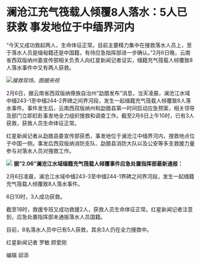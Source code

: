 # 澜沧江充气筏载人倾覆8人落水：5人已获救 事发地位于中缅界河内

“今天又成功救起两人，生命体征正常。目前主要精力集中在搜救落水人员上，至于落水人员是缅甸籍还是中国籍，有待应急指挥部进一步确认。”2月6日晚，云南省西双版纳州委宣传部相关负责人向红星新闻记者证实，缅籍充气筏载人倾覆致8人落水事件中又有两人获救。

![](https://inews.gtimg.com/newsapp_bt/0/15648133515/1000)_搜救现场。图据央视_

2月6日，据云南省西双版纳傣族自治州“勐腊发布”消息，当天凌晨，澜沧江水域中缅243-1至中缅244-2界碑之间界河段，发生一起缅籍充气筏载人倾覆致8人落水事件。事件发生后，云南西双版纳州和勐腊县第一时间启动应急预案，相关领导及部门立即赶赴事发地全力组织搜救和调查工作。截至2月6日上午10时，已有3人获救，获救人员生命体征正常。

红星新闻记者从勐腊县委宣传部获悉，事发地位于澜沧江中缅界河内，搜救地点位于中国一侧。事发后西双版纳消防支队、勐腊县消防大队以及公安等多支救援力量参与对落水人员对搜救工作。

![](https://inews.gtimg.com/newsapp_bt/0/15648133519/1000)
**据“2.06”澜沧江水域缅籍充气筏载人倾覆事件应急处置指挥部最新通报：**

2月6日凌晨，澜沧江水域中缅243-3至中缅244-1界碑之间界河段，发生一起缅籍充气筏载人倾覆致8人落水事件。

6日10时，3人成功获救。

截至18时，救援专班又成功救援2人，获救人员生命体征正常。红星新闻记者注意到，应急处置指挥部未通报落水人员国籍。

目前，8名落水人员中已有5人获救，其余3人仍在全力搜救中。

红星新闻记者 罗敏 顾爱刚

编辑 邱添

